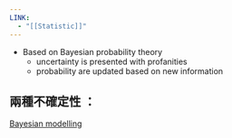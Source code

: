 ```yaml
---
LINK:
  - "[[Statistic]]"
---
```


- Based on Bayesian probability theory 
	- uncertainty is presented with profanities
	- probability are updated based on new information 



## 兩種不確定性 ：






























[Bayesian modelling](Data%20Science/modelling/Bayesian%20modelling.md)







































